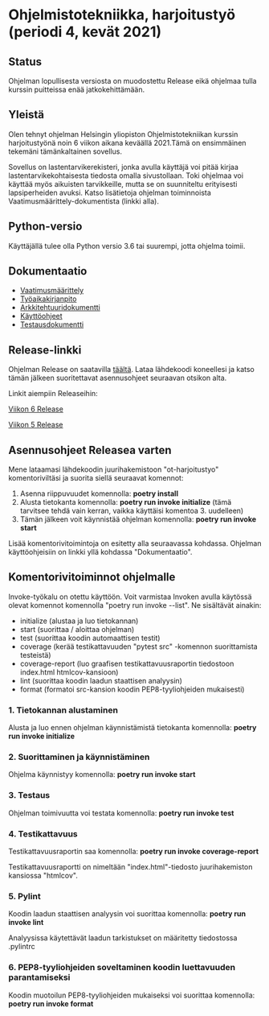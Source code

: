 # Ohjelmistotekniikka, harjoitustyö (periodi 4, kevät 2021)

## Status

Ohjelman lopullisesta versiosta on muodostettu Release eikä ohjelmaa tulla kurssin puitteissa enää jatkokehittämään.

## Yleistä
  
Olen tehnyt ohjelman Helsingin yliopiston Ohjelmistotekniikan kurssin harjoitustyönä noin 6 viikon aikana keväällä 2021.Tämä on ensimmäinen tekemäni tämänkaltainen sovellus.

Sovellus on lastentarvikerekisteri, jonka avulla käyttäjä voi pitää kirjaa lastentarvikekohtaisesta tiedosta omalla sivustollaan. Toki ohjelmaa voi käyttää myös aikuisten tarvikkeille, mutta se on suunniteltu erityisesti lapsiperheiden avuksi. Katso lisätietoja ohjelman toiminnoista Vaatimusmäärittely-dokumentista (linkki alla).

## Python-versio

Käyttäjällä tulee olla Python versio 3.6 tai suurempi, jotta ohjelma toimii.

## Dokumentaatio
  
* [Vaatimusmäärittely](https://github.com/karhelmi/ot-harjoitustyo/blob/master/dokumentaatio/vaatimusmaarittely.md)
* [Työaikakirjanpito](https://github.com/karhelmi/ot-harjoitustyo/blob/master/dokumentaatio/tyoaikakirjanpito.md)
* [Arkkitehtuuridokumentti](https://github.com/karhelmi/ot-harjoitustyo/blob/master/dokumentaatio/arkkitehtuuri.md)
* [Käyttöohjeet](https://github.com/karhelmi/ot-harjoitustyo/blob/master/dokumentaatio/kayttoohje.md)
* [Testausdokumentti](https://github.com/karhelmi/ot-harjoitustyo/blob/master/dokumentaatio/testausdokumentti.md)

## Release-linkki
Ohjelman Release on saatavilla [täältä](UPDATE!).
Lataa lähdekoodi koneellesi ja katso tämän jälkeen suoritettavat asennusohjeet seuraavan otsikon alta.

Linkit aiempiin Releaseihin:

[Viikon 6 Release](https://github.com/karhelmi/ot-harjoitustyo/releases/tag/viikko6)

[Viikon 5 Release](https://github.com/karhelmi/ot-harjoitustyo/releases/tag/viikko5)

## Asennusohjeet Releasea varten

Mene lataamasi lähdekoodin juurihakemistoon "ot-harjoitustyo" komentoriviltäsi ja suorita siellä seuraavat komennot:

1. Asenna riippuvuudet komennolla: **poetry install**
2. Alusta tietokanta komennolla: **poetry run invoke initialize** (tämä tarvitsee tehdä vain kerran, vaikka käyttäisi komentoa 3. uudelleen)
3. Tämän jälkeen voit käynnistää ohjelman komennolla: **poetry run invoke start**

Lisää komentorivitoimintoja on esitetty alla seuraavassa kohdassa. Ohjelman käyttöohjeisiin on linkki yllä kohdassa "Dokumentaatio".

## Komentorivitoiminnot ohjelmalle
  
Invoke-työkalu on otettu käyttöön. Voit varmistaa Invoken avulla käytössä olevat komennot komennolla "poetry run invoke --list".
Ne sisältävät ainakin:
* initialize (alustaa ja luo tietokannan)
*  start (suorittaa / aloittaa ohjelman)
* test (suorittaa koodin automaattisen testit)
* coverage (kerää testikattavuuden "pytest src" -komennon suorittamista testeistä)
* coverage-report (luo graafisen testikattavuusraportin tiedostoon index.html htmlcov-kansioon)
* lint (suorittaa koodin laadun staattisen analyysin)
* format (formatoi src-kansion koodin PEP8-tyyliohjeiden mukaisesti)

### 1. Tietokannan alustaminen

Alusta ja luo ennen ohjelman käynnistämistä tietokanta komennolla: **poetry run invoke initialize**

### 2. Suorittaminen ja käynnistäminen

Ohjelma käynnistyy komennolla: **poetry run invoke start**

### 3. Testaus

Ohjelman toimivuutta voi testata komennolla: **poetry run invoke test**

### 4. Testikattavuus

Testikattavuusraportin saa komennolla: **poetry run invoke coverage-report**

Testikattavuusraportti on nimeltään "index.html"-tiedosto juurihakemiston kansiossa "htmlcov". 

### 5. Pylint
Koodin laadun staattisen analyysin voi suorittaa komennolla: **poetry run invoke lint**

Analyysissa käytettävät laadun tarkistukset on määritetty tiedostossa .pylintrc

### 6. PEP8-tyyliohjeiden soveltaminen koodin luettavuuden parantamiseksi
Koodin muotoilun PEP8-tyyliohjeiden mukaiseksi voi suorittaa komennolla: **poetry run invoke format**
